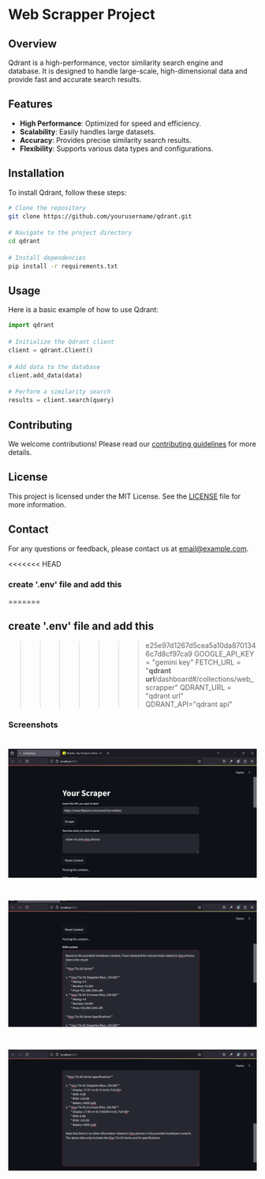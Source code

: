 # Web Scrapper Project

## Overview
Qdrant is a high-performance, vector similarity search engine and database. It is designed to handle large-scale, high-dimensional data and provide fast and accurate search results.

## Features
- **High Performance**: Optimized for speed and efficiency.
- **Scalability**: Easily handles large datasets.
- **Accuracy**: Provides precise similarity search results.
- **Flexibility**: Supports various data types and configurations.

## Installation
To install Qdrant, follow these steps:

```bash
# Clone the repository
git clone https://github.com/yourusername/qdrant.git

# Navigate to the project directory
cd qdrant

# Install dependencies
pip install -r requirements.txt
```

## Usage
Here is a basic example of how to use Qdrant:

```python
import qdrant

# Initialize the Qdrant client
client = qdrant.Client()

# Add data to the database
client.add_data(data)

# Perform a similarity search
results = client.search(query)
```

## Contributing
We welcome contributions! Please read our [contributing guidelines](CONTRIBUTING.md) for more details.

## License
This project is licensed under the MIT License. See the [LICENSE](LICENSE) file for more information.

## Contact
For any questions or feedback, please contact us at [email@example.com](mailto:email@example.com).

<<<<<<< HEAD
### create '.env' file and add this
=======
## create '.env' file and add this
>>>>>>> e25e97d1267d5cea5a10da8701346c7d8cf97ca9
GOOGLE_API_KEY = "gemini key"
FETCH_URL = "**qdrant url**/dashboard#/collections/web_scrapper"
QDRANT_URL = "qdrant url"
QDRANT_API="qdrant api"

### Screenshots

# ![text](<images/Screenshot (15).png>) 
# ![text](<images/Screenshot (16).png>) 
# ![text](<images/Screenshot (17).png>)
